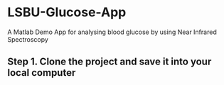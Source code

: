 # LSBU-Glucose-App
A Matlab Demo App for analysing blood glucose by using Near Infrared Spectroscopy
## Step 1. Clone the project and save it into your local computer
